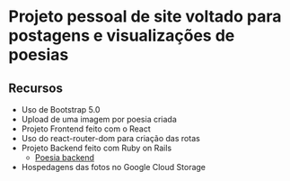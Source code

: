 # Projeto pessoal de site voltado para postagens e visualizações de poesias

## Recursos
  * Uso de Bootstrap 5.0
  * Upload de uma imagem por poesia criada
  * Projeto Frontend feito com o React
  * Uso do react-router-dom para criação das rotas
  * Projeto Backend feito com Ruby on Rails
    - [Poesia backend](https://github.com/alissonrangel/Poesia-api-rails)
  * Hospedagens das fotos no Google Cloud Storage